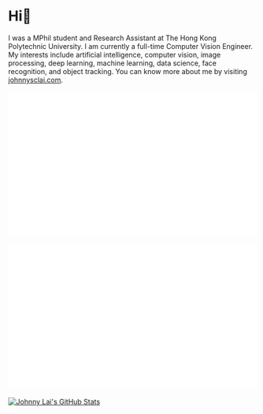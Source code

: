 # Hi👋

I was a MPhil student and Research Assistant at The Hong Kong Polytechnic University. I am currently a full-time Computer Vision Engineer. My interests include artificial intelligence, computer vision, image processing, deep learning, machine learning, data science, face recognition, and object tracking. You can know more about me by visiting [johnnysclai.com](https://johnnysclai.com/).

![](https://github.com/johnnysclai/github-stats/blob/master/generated/overview.svg)

![](https://github.com/johnnysclai/github-stats/blob/master/generated/languages.svg)

[![Johnny Lai's GitHub Stats](https://github-readme-stats.vercel.app/api/?username=johnnysclai&count_private=true&theme=default&showicons=true)]()
